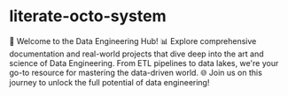 # literate-octo-system
🚀 Welcome to the Data Engineering Hub! 📊 Explore comprehensive documentation and real-world projects that dive deep into the art and science of Data Engineering. From ETL pipelines to data lakes, we're your go-to resource for mastering the data-driven world. 🌐 Join us on this journey to unlock the full potential of data engineering!
